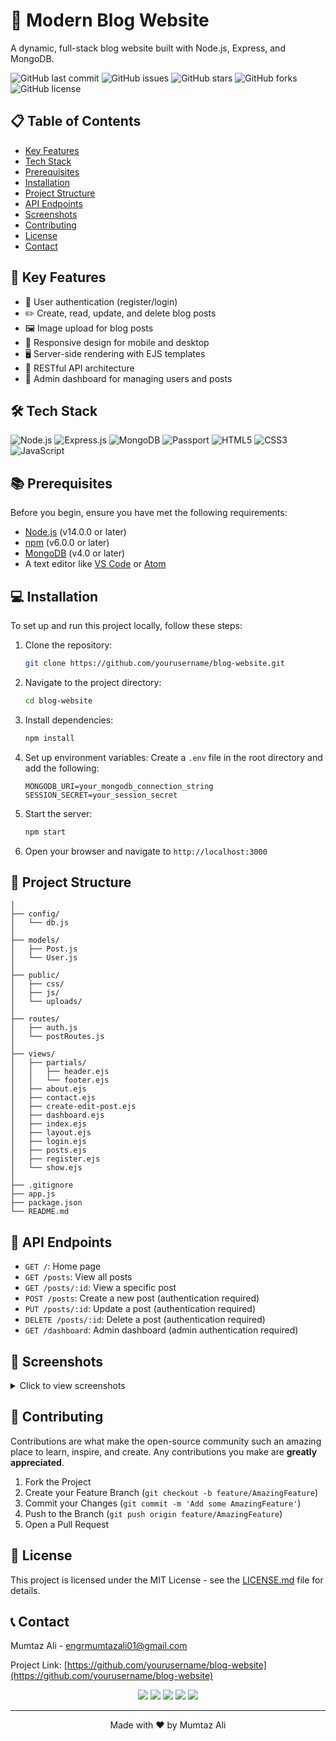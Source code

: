 # 🌟 Modern Blog Website

A dynamic, full-stack blog website built with Node.js, Express, and MongoDB.

![GitHub last commit](https://img.shields.io/github/last-commit/yourusername/blog-website)
![GitHub issues](https://img.shields.io/github/issues/yourusername/blog-website)
![GitHub stars](https://img.shields.io/github/stars/yourusername/blog-website)
![GitHub forks](https://img.shields.io/github/forks/yourusername/blog-website)
![GitHub license](https://img.shields.io/github/license/yourusername/blog-website)

## 📋 Table of Contents
- [Key Features](#key-features)
- [Tech Stack](#tech-stack)
- [Prerequisites](#prerequisites)
- [Installation](#installation)
- [Project Structure](#project-structure)
- [API Endpoints](#api-endpoints)
- [Screenshots](#screenshots)
- [Contributing](#contributing)
- [License](#license)
- [Contact](#contact)

## 🚀 Key Features

- 🔐 User authentication (register/login)
- ✏️ Create, read, update, and delete blog posts
- 🖼️ Image upload for blog posts
- 📱 Responsive design for mobile and desktop
- 🖥️ Server-side rendering with EJS templates
- 🔄 RESTful API architecture
- 👑 Admin dashboard for managing users and posts

## 🛠️ Tech Stack

![Node.js](https://img.shields.io/badge/Node.js-339933?style=for-the-badge&logo=nodedotjs&logoColor=white)
![Express.js](https://img.shields.io/badge/Express.js-000000?style=for-the-badge&logo=express&logoColor=white)
![MongoDB](https://img.shields.io/badge/MongoDB-4EA94B?style=for-the-badge&logo=mongodb&logoColor=white)
![Passport](https://img.shields.io/badge/Passport-34E27A?style=for-the-badge&logo=passport&logoColor=white)
![HTML5](https://img.shields.io/badge/HTML5-E34F26?style=for-the-badge&logo=html5&logoColor=white)
![CSS3](https://img.shields.io/badge/CSS3-1572B6?style=for-the-badge&logo=css3&logoColor=white)
![JavaScript](https://img.shields.io/badge/JavaScript-323330?style=for-the-badge&logo=javascript&logoColor=F7DF1E)

## 📚 Prerequisites

Before you begin, ensure you have met the following requirements:
* [Node.js](https://nodejs.org/) (v14.0.0 or later)
* [npm](https://www.npmjs.com/) (v6.0.0 or later)
* [MongoDB](https://www.mongodb.com/) (v4.0 or later)
* A text editor like [VS Code](https://code.visualstudio.com/) or [Atom](https://atom.io/)

## 💻 Installation

To set up and run this project locally, follow these steps:

1. Clone the repository:
   ```sh
   git clone https://github.com/yourusername/blog-website.git
   ```

2. Navigate to the project directory:
   ```sh
   cd blog-website
   ```

3. Install dependencies:
   ```sh
   npm install
   ```

4. Set up environment variables:
   Create a `.env` file in the root directory and add the following:
   ```
   MONGODB_URI=your_mongodb_connection_string
   SESSION_SECRET=your_session_secret
   ```

5. Start the server:
   ```sh
   npm start
   ```

6. Open your browser and navigate to `http://localhost:3000`

## 📁 Project Structure

```
│
├── config/
│   └── db.js
│
├── models/
│   ├── Post.js
│   └── User.js
│
├── public/
│   ├── css/
│   ├── js/
│   └── uploads/
│
├── routes/
│   ├── auth.js
│   └── postRoutes.js
│
├── views/
│   ├── partials/
│   │   ├── header.ejs
│   │   └── footer.ejs
│   ├── about.ejs
│   ├── contact.ejs
│   ├── create-edit-post.ejs
│   ├── dashboard.ejs
│   ├── index.ejs
│   ├── layout.ejs
│   ├── login.ejs
│   ├── posts.ejs
│   ├── register.ejs
│   └── show.ejs
│
├── .gitignore
├── app.js
├── package.json
└── README.md
```

## 🔗 API Endpoints

- `GET /`: Home page
- `GET /posts`: View all posts
- `GET /posts/:id`: View a specific post
- `POST /posts`: Create a new post (authentication required)
- `PUT /posts/:id`: Update a post (authentication required)
- `DELETE /posts/:id`: Delete a post (authentication required)
- `GET /dashboard`: Admin dashboard (admin authentication required)

## 📸 Screenshots

<details>
<summary>Click to view screenshots</summary>

![Screenshot 1](https://github.com/user-attachments/assets/b0516a13-937a-488d-a97c-0b8358cd3a03)
![Screenshot 2](https://github.com/user-attachments/assets/b0c26401-5a09-42c3-b4e8-f5165f3e641c)
![Screenshot 3](https://github.com/user-attachments/assets/6a711cd9-5be7-4f03-92c5-0342923936be)
![Screenshot 4](https://github.com/user-attachments/assets/b5a464ff-6417-4628-b8d5-2e4a45174552)
![Screenshot 5](https://github.com/user-attachments/assets/086d9c0a-e763-4382-8688-9d456d00e57f)
![Screenshot 6](https://github.com/user-attachments/assets/f0ac6a2d-021e-4f1e-87ce-e224d9f1cb13)
![Screenshot 7](https://github.com/user-attachments/assets/642b4868-f3d6-4d3c-b2a5-7de8b36444a8)
![Screenshot 8](https://github.com/user-attachments/assets/e6a1d128-589f-4163-8f51-993b8339e88b)
![Screenshot 9](https://github.com/user-attachments/assets/3af8f3b4-b2b9-4c88-8f28-5ecc7eef90c3)

</details>

## 🤝 Contributing

Contributions are what make the open-source community such an amazing place to learn, inspire, and create. Any contributions you make are **greatly appreciated**.

1. Fork the Project
2. Create your Feature Branch (`git checkout -b feature/AmazingFeature`)
3. Commit your Changes (`git commit -m 'Add some AmazingFeature'`)
4. Push to the Branch (`git push origin feature/AmazingFeature`)
5. Open a Pull Request

## 📄 License

This project is licensed under the MIT License - see the [LICENSE.md](LICENSE.md) file for details.

## 📞 Contact

Mumtaz Ali - [engrmumtazali01@gmail.com](mailto:engrmumtazali01@gmail.com)

Project Link: [https://github.com/yourusername/blog-website](https://github.com/yourusername/blog-website)

<p align="center">
  <a href="mailto:engrmumtazali01@gmail.com"><img src="https://img.shields.io/badge/Email-D14836?style=for-the-badge&logo=gmail&logoColor=white"/></a>
  <a href="https://www.linkedin.com/in/mumtazali12/"><img src="https://img.shields.io/badge/LinkedIn-0077B5?style=for-the-badge&logo=linkedin&logoColor=white"/></a>
  <a href="https://www.instagram.com/its_maliyzi?igsh=MWR1Y2x1a2xpazBpOA=="><img src="https://img.shields.io/badge/Instagram-E4405F?style=for-the-badge&logo=instagram&logoColor=white"/></a>
  <a href="https://www.hackerrank.com/profile/engrmumtazali01"><img src="https://img.shields.io/badge/-Hackerrank-2EC866?style=for-the-badge&logo=HackerRank&logoColor=white"/></a>
  <a href="https://github.com/engrmumtazali0112"><img src="https://img.shields.io/badge/GitHub-100000?style=for-the-badge&logo=github&logoColor=white"/></a>
</p>

---

<p align="center">Made with ❤️ by Mumtaz Ali</p>

